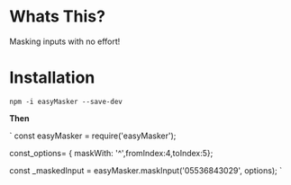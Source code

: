 # Whats This?

Masking inputs with no effort!

# Installation

`npm -i easyMasker --save-dev`


**Then**

`
const easyMasker = require('easyMasker');

const_options= { maskWith: '^',fromIndex:4,toIndex:5};

const _maskedInput = easyMasker.maskInput('05536843029', options);
`

